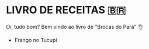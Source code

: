 # LIVRO DE RECEITAS :brazil:

Oi, tudo bom? Bem vindo ao livro de "Brocas do Pará" :ok_hand:

- Frango no Tucupi
